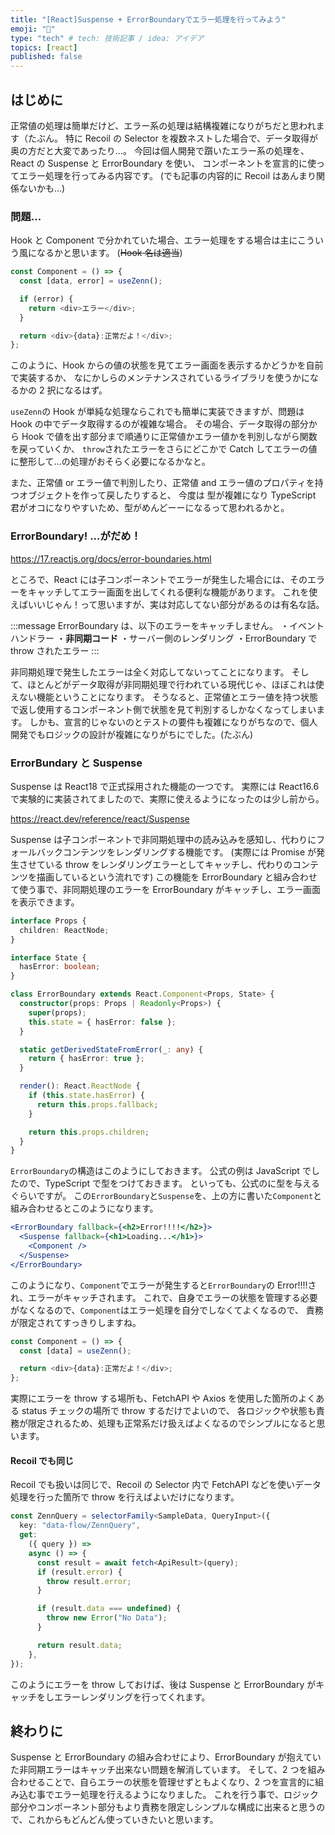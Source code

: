 ```yaml
---
title: "[React]Suspense + ErrorBoundaryでエラー処理を行ってみよう"
emoji: "🔖"
type: "tech" # tech: 技術記事 / idea: アイデア
topics: [react]
published: false
---
```


## はじめに

正常値の処理は簡単だけど、エラー系の処理は結構複雑になりがちだと思われます（たぶん。
特に Recoil の Selector を複数ネストした場合で、データ取得が奥の方だと大変であったり…。
今回は個人開発で躓いたエラー系の処理を、 React の Suspense と ErrorBoundary を使い、
コンポーネントを宣言的に使ってエラー処理を行ってみる内容です。
(でも記事の内容的に Recoil はあんまり関係ないかも…)

### 問題...

Hook と Component で分かれていた場合、エラー処理をする場合は主にこういう風になるかと思います。
(~~Hook 名は適当~~)

```ts
const Component = () => {
  const [data, error] = useZenn();

  if (error) {
    return <div>エラー</div>;
  }

  return <div>{data}:正常だよ！</div>;
};
```

このように、Hook からの値の状態を見てエラー画面を表示するかどうかを自前で実装するか、
なにかしらのメンテナンスされているライブラリを使うかになるかの 2 択になるはず。

`useZenn`の Hook が単純な処理ならこれでも簡単に実装できますが、問題は Hook の中でデータ取得するのが複雑な場合。
その場合、データ取得の部分から Hook で値を出す部分まで順通りに正常値かエラー値かを判別しながら関数を戻っていくか、
`throw`されたエラーをさらにどこかで Catch してエラーの値に整形して…の処理がおそらく必要になるかなと。

また、正常値 or エラー値で判別したり、正常値 and エラー値のプロパティを持つオブジェクトを作って戻したりすると、
今度は 型が複雑になり TypeScript 君がオコになりやすいため、型がめんどーーになるって思われるかと。

### ErrorBoundary! ...がだめ！

https://17.reactjs.org/docs/error-boundaries.html

ところで、React には子コンポーネントでエラーが発生した場合には、そのエラーをキャッチしてエラー画面を出してくれる便利な機能があります。
これを使えばいいじゃん！って思いますが、実は対応してない部分があるのは有名な話。

:::message
ErrorBoundary は、以下のエラーをキャッチしません。
・イベントハンドラー
・**非同期コード**
・サーバー側のレンダリング
・ErrorBoundary で throw されたエラー
:::

非同期処理で発生したエラーは全く対応してないってことになります。
そして、ほとんどがデータ取得が非同期処理で行われている現代じゃ、ほぼこれは使えない機能ということになります。
そうなると、正常値とエラー値を持つ状態で返し使用するコンポーネント側で状態を見て判別するしかなくなってしまいます。
しかも、宣言的じゃないのとテストの要件も複雑になりがちなので、個人開発でもロジックの設計が複雑になりがちにでした。(たぶん)

### ErrorBundary と Suspense

Suspense は React18 で正式採用された機能の一つです。
実際には React16.6 で実験的に実装されてましたので、実際に使えるようになったのは少し前から。

https://react.dev/reference/react/Suspense

Suspense は子コンポーネントで非同期処理中の読み込みを感知し、代わりにフォールバックコンテンツをレンダリングする機能です。
(実際には Promise が発生させている throw をレンダリングエラーとしてキャッチし、代わりのコンテンツを描画しているという流れです)
この機能を ErrorBoundary と組み合わせて使う事で、非同期処理のエラーを ErrorBoundary がキャッチし、エラー画面を表示できます。

```ts
interface Props {
  children: ReactNode;
}

interface State {
  hasError: boolean;
}

class ErrorBoundary extends React.Component<Props, State> {
  constructor(props: Props | Readonly<Props>) {
    super(props);
    this.state = { hasError: false };
  }

  static getDerivedStateFromError(_: any) {
    return { hasError: true };
  }

  render(): React.ReactNode {
    if (this.state.hasError) {
      return this.props.fallback;
    }

    return this.props.children;
  }
}
```

`ErrorBoundary`の構造はこのようにしておきます。
公式の例は JavaScript でしたので、TypeScript で型をつけておきます。
といっても、公式のに型を与えるぐらいですが。
この`ErrorBoundary`と`Suspense`を、上の方に書いた`Component`と組み合わせるとこのようになります。

```jsx
<ErrorBoundary fallback={<h2>Error!!!!</h2>}>
  <Suspense fallback={<h1>Loading...</h1>}>
    <Component />
  </Suspense>
</ErrorBoundary>
```

このようになり、`Component`でエラーが発生すると`ErrorBoundary`の Error!!!!され、エラーがキャッチされます。
これで、自身でエラーの状態を管理する必要がなくなるので、`Component`はエラー処理を自分でしなくてよくなるので、
責務が限定されてすっきりしますね。

```ts
const Component = () => {
  const [data] = useZenn();

  return <div>{data}:正常だよ！</div>;
};
```

実際にエラーを throw する場所も、FetchAPI や Axios を使用した箇所のよくある status チェックの場所で throw するだけでよいので、
各ロジックや状態も責務が限定されるため、処理も正常系だけ扱えばよくなるのでシンプルになると思います。

#### Recoil でも同じ

Recoil でも扱いは同じで、Recoil の Selector 内で FetchAPI などを使いデータ処理を行った箇所で throw を行えばよいだけになります。

```ts
const ZennQuery = selectorFamily<SampleData, QueryInput>({
  key: "data-flow/ZennQuery",
  get:
    ({ query }) =>
    async () => {
      const result = await fetch<ApiResult>(query);
      if (result.error) {
        throw result.error;
      }

      if (result.data === undefined) {
        throw new Error("No Data");
      }

      return result.data;
    },
});
```

このようにエラーを throw しておけば、後は Suspense と ErrorBoundary がキャッチをしエラーレンダリングを行ってくれます。

## 終わりに

Suspense と ErrorBoundary の組み合わせにより、ErrorBoundary が抱えていた非同期エラーはキャッチ出来ない問題を解消しています。
そして、2 つを組み合わせることで、自らエラーの状態を管理せずともよくなり、2 つを宣言的に組み込む事でエラー処理を行えるようになりました。
これを行う事で、ロジック部分やコンポーネント部分もより責務を限定しシンプルな構成に出来ると思うので、これからもどんどん使っていきたいと思います。
